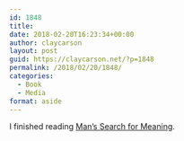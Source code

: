 ```yaml
---
id: 1848
title: 
date: 2018-02-20T16:23:34+00:00
author: claycarson
layout: post
guid: https://claycarson.net/?p=1848
permalink: /2018/02/20/1848/
categories:
  - Book
  - Media
format: aside
---
```

I finished reading [Man&#8217;s Search for Meaning](https://www.amazon.com/Mans-Search-Meaning-Viktor-Frankl/dp/080701429X).<!--more-->